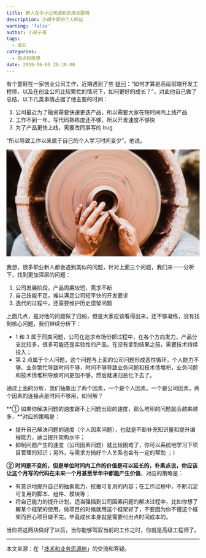 ```yaml
---
title: 新人在中小公司遇到的成长困境
description: 小胡子哥的个人网站
warning: 'false'
author: 小胡子哥
tags:
  - 成长
categories:
  - 观点和感想
date: 2019-06-09 20:10:00
---
```

有个童鞋在一家创业公司工作，近期遇到了些 [疑问](https://t.zsxq.com/Z7yniQv)：“如何才算是高级前端开发工程师，以及在创业公司比较繁忙的情况下，如何更好的成长？”，对此他自己做了总结，以下几类事情占据了他主要的时间：

1. 公司最近为了融资需要快速更迭产品，所以需要大家在短时间内上线产品
2. 工作不到一年，写代码熟练度还不够，所以开发速度不够快
3. 为了产品更快上线，需要改同事写的 bug

“所以导致工作以来属于自己的个人学习时间变少”，他说。

![](/blogimgs/2017/04/26/006tKfTcgy1fezyf4npsuj30p00dw40s.jpg)

我想，很多职业新人都会遇到类似的问题，针对上面三个问题，我们来一一分析下，找到更加深层的问题：

1. 公司发展阶段，产品周期较短，需求不断
2. 自己技能不足，难以满足公司短平快的开发要求
3. 迭代的过程中，还需要维护历史遗留问题

上面几点，是对他的问题做了归纳，但是大家应该看得出来，还不够凝练，没有找到核心问题，我们继续分析下：

- 1 和 3 属于同类问题，公司在追求市场份额过程中，在各个方向发力，产品分支比较多，很多可能还是实验性的产品，在没有拿到结果之前，需要技术持续投入；
- 第 2 点属于个人问题，这个问题与上面的公司问题形成恶性循环，个人能力不够、业务繁忙导致时间不够，时间不够导致业务问题和技术债堆积，业务问题和技术债堆积导致时间更加不够，然后就递归恶化下去了。

通过上面的分析，我们抽象出了两个因素，一个是个人因素，一个是公司因素，两个因素的连接点是时间不够用，如何解？

**① 如果你解决问题的速度跟不上问题出现的速度，那么堆积的问题就会越来越多，**对应的策略是：

- 提升自己解决问题的速度（个人因素问题），也就是不断补充知识量和提升编程能力，适当提升架构水平；
- 抑制问题产生的速度（公司因素问题）就比较困难了，你可以系统地学习下项目管理的知识；另外，与需求方搞好个人关系也会有一定的帮助 ；）

**② 时间是不变的，但是单位时间内工作的价值是可以延长的，朴素点说，你应该让这个月写的代码在未来一个月甚至半年中都能产生价值**，对应的策略是：

- 有意识地提升自己的抽象能力，挖掘可复用的内容；在工作过程中，不断沉淀可复用的脚本、组件、模块等；
- 将自己能力的提升计划，适当强插到公司因素问题的解决过程中，比如你想了解某个框架的使用，做项目的时候就用这个框架好了，不要因为你不懂这个框架而担心项目做不完，毕竟成长本身就是需要付出点时间成本的。

当你把这两块做好了以后，当你能够驾驭当前的工作之时，你就是高级工程师了。

---

本文来源：在「[技术和业务思源地](https://t.zsxq.com/aMfUrVJ)」的交流和答疑。

